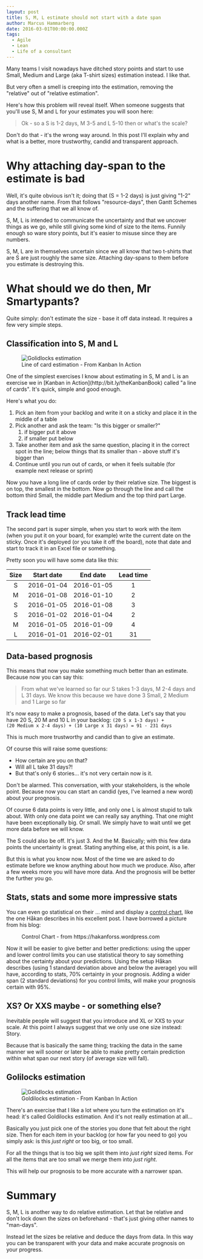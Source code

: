 ```yaml
---
layout: post
title: S, M, L estimate should not start with a date span
author: Marcus Hammarberg
date: 2016-03-01T00:00:00.000Z
tags:
  - Agile
  - Lean
  - Life of a consultant
---
```


Many teams I visit nowadays have ditched story points and start to use Small, Medium and Large (aka T-shirt sizes) estimation instead. I like that.

But very often a smell is creeping into the estimation, removing the "relative" out of "relative estimation".

Here's how this problem will reveal itself. When someone suggests that you'll use S, M and L for your estimates you will soon here:

<blockquote>Ok - so a S is 1-2 days, M 3-5 and L 5-10 then or what's the scale?</blockquote>

Don't do that - it's the wrong way around. In this post I'll explain why and what is a better, more trustworthy, candid and transparent approach.

<!-- excerpt-end -->

# Why attaching day-span to the estimate is bad

Well, it's quite obvious isn't it; doing that (S = 1-2 days) is just giving "1-2" days another name. From that follows "resource-days", then Gantt Schemes and the suffering that we all know of.

S, M, L is intended to communicate the uncertainty and that we uncover things as we go, while still giving some kind of size to the items. Funnily enough so ware story points, but it's easier to misuse since they are numbers.

S, M, L are in themselves uncertain since we all know that two t-shirts that are S are just roughly the same size. Attaching day-spans to them before you estimate is destroying this.

# What should we do then, Mr Smartypants?

Quite simply: don't estimate the size - base it off data instead. It requires a few very simple steps.

## Classification into S, M and L

<figure>
    <img src="/img/a line of cards.png" alt="Golidlocks estimation">
    <figcaption>Line of card estimation - From Kanban In Action</figcaption>
</figure>
One of the simplest exercises I know about estimating in S, M and L is an exercise we in [Kanban in Action](http://bit.ly/theKanbanBook) called "a line of cards". It's quick, simple and good enough.

Here's what you do:

1. Pick an item from your backlog and write it on a sticky and place it in the middle of a table
2. Pick another and ask the team: "Is this bigger or smaller?"
    1. if bigger put it above
    2. if smaller put below
3. Take another item and ask the same question, placing it in the correct spot in the line; below things that its smaller than - above stuff it's bigger than
4. Continue until you run out of cards, or when it feels suitable (for example next release or sprint)

Now you have a long line of cards order by their relative size. The biggest is on top, the smallest in the bottom. Now go through the line and call the bottom third Small, the middle part Medium and the top third part Large.

## Track lead time

The second part is super simple, when you start to work with the item (when you put it on your board, for example) write the current date on the sticky. Once it's deployed (or you take it off the board), note that date and start to track it in an Excel file or something.

Pretty soon you will have some data like this:

| Size  | Start date | End date | Lead time |
| :---------:  | :---------------------: | :------------: | :---------: |
| S |  2016-01-04 |  2016-01-05 | 1 |
| M |  2016-01-08 |  2016-01-10 | 2 |
| S |  2016-01-05 |  2016-01-08 | 3 |
| S |  2016-01-02 |  2016-01-04 | 2 |
| M |  2016-01-05 |  2016-01-09 | 4 |
| L |  2016-01-01 |  2016-02-01 | 31 |

## Data-based prognosis

This means that now you make something much better than an estimate. Because now you can say this:

<blockquote>From what we've learned so far our S takes 1-3 days, M 2-4 days and L 31 days. We know this because we have done 3 Small, 2 Medium and 1 Large so far</blockquote>

It's now easy to make a prognosis, based of the data. Let's say that you have 20 S, 20 M and 10 L in your backlog: <code>(20 S x 1-3 days) + (20 Medium x 2-4 days) + (10 Large x 31 days) = 91 - 231 days</code>

This is much more trustworthy and candid than to give an estimate.

Of course this will raise some questions:

* How certain are you on that?
* Will all L take 31 days?!
* But that's only 6 stories... it's not very certain now is it.

Don't be alarmed. This conversation, with your stakeholders, is the whole point. Because now you can start an candid (yes, I've learned a new word) about your prognosis.

Of course 6 data points is very little, and only one L is almost stupid to talk about. With only one data point we can really say anything. That one might have been exceptionally big. Or small. We simply have to wait until we get more data before we will know.

The S could also be off. It's just 3. And the M. Basically; with this few data points the uncertainty is great. Stating anything else, at this point, is a lie.

But this is what you know now. Most of the time we are asked to do estimate before we know anything about how much we produce. Also, after a few weeks more you will have more data. And the prognosis will be better the further you go.

## Stats, stats and some more impressive stats

You can even go statistical on their ... mind and display a [control chart](https://hakanforss.wordpress.com/2011/06/23/control-chart-how-to-create-one-in-excel-2010/), like the one Håkan describes in his excellent post. I have borrowed a picture from his blog:

<figure>
    <img src="https://hakanforss.files.wordpress.com/2011/06/formatedfeaturecontrolchart_thumb.png?" alt="">
    <figcaption>Control Chart - from https://hakanforss.wordpress.com</figcaption>
</figure>

Now it will be easier to give better and better predictions: using the upper and lower control limits you can use statistical theory to say something about the certainty about your predictions. Using the setup Håkan describes (using 1 standard deviation above and below the average) you will have, according to stats, 70% certainty in your prognosis. Adding a wider span (2 standard deviations) for you control limits, will make your prognosis certain with 95%.

## XS? Or XXS maybe - or something else?

Inevitable people will suggest that you introduce and XL or XXS to your scale. At this point I always suggest that we only use one size instead: Story.

Because that is basically the same thing; tracking the data in the same manner we will sooner or later be able to make pretty certain prediction within what span our next story (of average size will fall).

## Golilocks estimation

<figure>
    <img src="/img/goldilocks estimating.png" alt="Golidlocks estimation">
    <figcaption>Goldilocks estimation - From Kanban In Action</figcaption>
</figure>
There's an exercise that I like a lot where you turn the estimation on it's head: it's called Goldilocks estimation. And it's not really estimation at all...

Basically you just pick one of the stories you done that felt about the right size. Then for each item in your backlog (or how far you need to go) you simply ask: is this *just right* or too big, or too small.

For all the things that is too big we split them into *just right* sized items. For all the items that are too small we merge them into *just right*.

This will help our prognosis to be more accurate with a narrower span.

# Summary

S, M, L is another way to do relative estimation. Let that be relative and don't lock down the sizes on beforehand - that's just giving other names to "man-days".

Instead let the sizes be relative and deduce the days from data. In this way you can be transparent with your data and make accurate prognosis on your progress.
